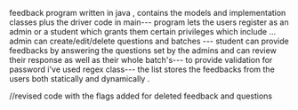 feedback program written in java , contains the models and implementation classes plus the driver code in main--- 
program lets the users register as an admin or a student which grants them certain privileges which include ...
admin can create/edit/delete questions and batches --- 
student can provide feedbacks by answering the questions set by the admins and can review their response as well as their whole batch's--- to provide validation for password i've used regex class---
the list stores the feedbacks from the users both statically and dynamically .

//revised code with the flags added for deleted feedback and questions 